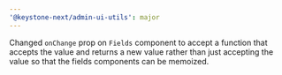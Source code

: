 ```yaml
---
'@keystone-next/admin-ui-utils': major
---
```


Changed `onChange` prop on `Fields` component to accept a function that accepts the value and returns a new value rather than just accepting the value so that the fields components can be memoized.
